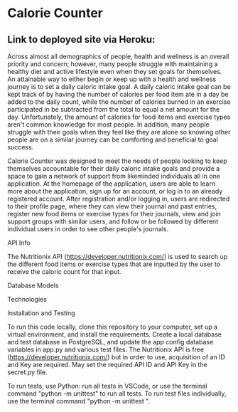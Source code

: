 # Calorie Counter

## Link to deployed site via Heroku:

Across almost all demographics of people, health and wellness is an overall priority and concern; however, many people struggle with maintaining a healthy diet and active lifestyle even when they set goals for themselves. An attainable way to either begin or keep up with a health and wellness journey is to set a daily caloric intake goal. A daily caloric intake goal can be kept track of by having the number of calories per food item ate in a day be added to the daily count, while the number of calories burned in an exercise participated in be subtracted from the total to equal a net amount for the day. Unfortunately, the amount of calories for food items and exercise types aren't common knowledge for most people. In addition, many people struggle with their goals when they feel like they are alone so knowing other people are on a similar journey can be comforting and beneficial to goal success.

Calorie Counter was designed to meet the needs of people looking to keep themselves accountable for their daily caloric intake goals and provide a space to gain a network of support from likeminded individuals all in one application. At the homepage of the application, users are able to learn more about the application, sign up for an account, or log in to an already registered account. After registration and/or logging in, users are redirected to their profile page, where they can view their journal and past entries, register new food items or exercise types for their journals, view and join support groups with similar users, and follow or be followed by different individual users in order to see other people's journals.

API Info

The Nutritionix API (https://developer.nutritionix.com/) is used to search up the different food items or exercise types that are inputted by the user to receive the caloric count for that input.

Database Models



Technologies



Installation and Testing

To run this code locally, clone this repository to your computer, set up a virtual environment, and install the requirements. Create a local database and test database in PostgreSQL, and update the app config database variables in app.py and various test files. The Nutritionix API is free (https://developer.nutritionix.com/) but in order to use, acquisition of an ID and Key are required. May set the required API ID and API Key in the secret.py file.

To run tests, use Python: run all tests in VSCode, or use the terminal command "python -m unittest" to run all tests. To run test files individually, use the terminal command "python -m unittest <filename>".